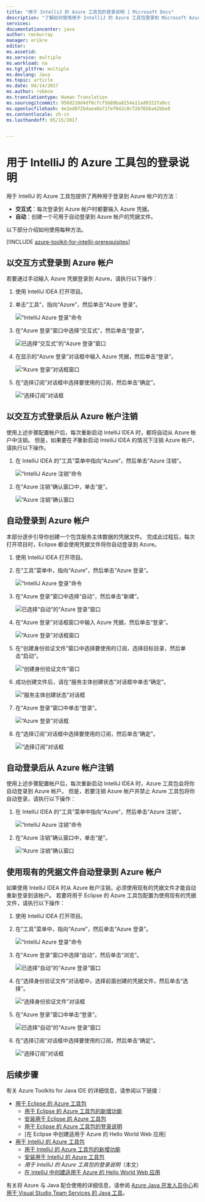 ```yaml
---
title: "用于 IntelliJ 的 Azure 工具包的登录说明 | Microsoft Docs"
description: "了解如何使用用于 IntelliJ 的 Azure 工具包登录到 Microsoft Azure。"
services: 
documentationcenter: java
author: rmcmurray
manager: erikre
editor: 
ms.assetid: 
ms.service: multiple
ms.workload: na
ms.tgt_pltfrm: multiple
ms.devlang: Java
ms.topic: article
ms.date: 04/14/2017
ms.author: robmcm
ms.translationtype: Human Translation
ms.sourcegitcommit: 9568210d4df6cfcf5b89ba8154a11ad9322fa9cc
ms.openlocfilehash: 4e2ed072bdaea0a71fef042c0c72b7656a42bbe8
ms.contentlocale: zh-cn
ms.lasthandoff: 05/15/2017


---
```


# <a name="sign-in-instructions-for-the-azure-toolkit-for-intellij"></a>用于 IntelliJ 的 Azure 工具包的登录说明

用于 IntelliJ 的 Azure 工具包提供了两种用于登录到 Azure 帐户的方法：

  * **交互式**：每次登录到 Azure 帐户时都要输入 Azure 凭据。
  * **自动**：创建一个可用于自动登录到 Azure 帐户的凭据文件。

以下部分介绍如何使用每种方法。

[!INCLUDE [azure-toolkit-for-intellij-prerequisites](../includes/azure-toolkit-for-intellij-prerequisites.md)]

## <a name="sign-in-to-your-azure-account-interactively"></a>以交互方式登录到 Azure 帐户

若要通过手动输入 Azure 凭据登录到 Azure，请执行以下操作：

1. 使用 IntelliJ IDEA 打开项目。

2. 单击“工具”，指向“Azure”，然后单击“Azure 登录”。

   ![“IntelliJ Azure 登录”命令][I01]

3. 在“Azure 登录”窗口中选择“交互式”，然后单击“登录”。

   ![已选择“交互式”的“Azure 登录”窗口][I02]

4. 在显示的“Azure 登录”对话框中输入 Azure 凭据，然后单击“登录”。

   ![“Azure 登录”对话框窗口][I03]

5. 在“选择订阅”对话框中选择要使用的订阅，然后单击“确定”。

   ![“选择订阅”对话框][I04]

## <a name="sign-out-of-your-azure-account-after-you-have-signed-in-interactively"></a>以交互方式登录后从 Azure 帐户注销

使用上述步骤配置帐户后，每次重新启动 IntelliJ IDEA 时，都将自动从 Azure 帐户中注销。 但是，如果要在*不*重新启动 IntelliJ IDEA 的情况下注销 Azure 帐户，请执行以下操作。

1. 在 IntelliJ IDEA 的“工具”菜单中指向“Azure”，然后单击“Azure 注销”。

   ![“IntelliJ Azure 注销”命令][L01]

2. 在“Azure 注销”确认窗口中，单击“是”。

   ![“Azure 注销”确认窗口][L02]

## <a name="sign-in-to-your-azure-account-automatically"></a>自动登录到 Azure 帐户

本部分逐步引导你创建一个包含服务主体数据的凭据文件。 完成此过程后，每次打开项目时，Eclipse 都会使用凭据文件将你自动登录到 Azure。

1. 使用 IntelliJ IDEA 打开项目。

2. 在“工具”菜单中，指向“Azure”，然后单击“Azure 登录”。

   ![“IntelliJ Azure 登录”命令][A01]

3. 在“Azure 登录”窗口中选择“自动”，然后单击“新建”。

   ![已选择“自动”的“Azure 登录”窗口][A02]

4. 在“Azure 登录”对话框窗口中输入 Azure 凭据，然后单击“登录”。

   ![“Azure 登录”对话框窗口][A03]

5. 在“创建身份验证文件”窗口中选择要使用的订阅，选择目标目录，然后单击“启动”。

   ![“创建身份验证文件”窗口][A04]

6. 成功创建文件后，请在“服务主体创建状态”对话框中单击“确定”。

   ![“服务主体创建状态”对话框][A05]

7. 在“Azure 登录”窗口中单击“登录”。

   ![“Azure 登录”对话框][A06]

8. 在“选择订阅”对话框中选择要使用的订阅，然后单击“确定”。

   ![“选择订阅”对话框][A07]

## <a name="sign-out-of-your-azure-account-after-you-have-signed-in-automatically"></a>自动登录后从 Azure 帐户注销

使用上述步骤配置帐户后，每次重新启动 IntelliJ IDEA 时，Azure 工具包会将你自动登录到 Azure 帐户。 但是，若要注销 Azure 帐户并禁止 Azure 工具包将你自动登录，请执行以下操作：

1. 在 IntelliJ IDEA 的“工具”菜单中指向“Azure”，然后单击“Azure 注销”。

   ![“IntelliJ Azure 注销”命令][L01]

2. 在“Azure 注销”确认窗口中，单击“是”。

   ![“Azure 注销”确认窗口][L03]

## <a name="sign-in-to-your-azure-account-automatically-by-using-an-existing-credentials-file"></a>使用现有的凭据文件自动登录到 Azure 帐户

如果使用 IntelliJ IDEA 时从 Azure 帐户注销，必须使用现有的凭据文件才能自动重新登录到该帐户。 若要将用于 Eclipse 的 Azure 工具包配置为使用现有的凭据文件，请执行以下操作：

1. 使用 IntelliJ IDEA 打开项目。

2. 在“工具”菜单中，指向“Azure”，然后单击“Azure 登录”。

   ![“IntelliJ Azure 登录”命令][A01]

3. 在“Azure 登录”窗口中选择“自动”，然后单击“浏览”。

   ![已选择“自动”的“Azure 登录”窗口][A02]

4. 在“选择身份验证文件”对话框中，选择前面创建的凭据文件，然后单击“选择”。

   ![“选择身份验证文件”对话框][A08]

5. 在“Azure 登录”窗口中单击“登录”。

   ![已选择“自动”的“Azure 登录”窗口][A06]

6. 在“选择订阅”对话框中选择要使用的订阅，然后单击“确定”。

   ![“选择订阅”对话框][A07]

## <a name="next-steps"></a>后续步骤
有关 Azure Toolkits for Java IDE 的详细信息，请参阅以下链接：

* [用于 Eclipse 的 Azure 工具包]
  * [用于 Eclipse 的 Azure 工具包的新增功能]
  * [安装用于 Eclipse 的 Azure 工具包]
  * [用于 Eclipse 的 Azure 工具包的登录说明]
  * [在 Eclipse 中创建适用于 Azure 的 Hello World Web 应用]
* [用于 IntelliJ 的 Azure 工具包]
  * [用于 IntelliJ 的 Azure 工具包的新增功能]
  * [安装用于 IntelliJ 的 Azure 工具包]
  * *用于 IntelliJ 的 Azure 工具包的登录说明*（本文）
  * [在 IntelliJ 中创建适用于 Azure 的 Hello World Web 应用]

有关将 Azure 与 Java 配合使用的详细信息，请参阅 [Azure Java 开发人员中心]和[用于 Visual Studio Team Services 的 Java 工具]。

<!-- URL List -->

[用于 Eclipse 的 Azure 工具包]: ./azure-toolkit-for-eclipse.md
[用于 IntelliJ 的 Azure 工具包]: ./azure-toolkit-for-intellij.md
[在 Eclipse 中创建 Azure 的 Hello World Web 应用]: ./app-service-web/app-service-web-eclipse-create-hello-world-web-app.md
[在 IntelliJ 中创建适用于 Azure 的 Hello World Web 应用]: ./app-service-web/app-service-web-intellij-create-hello-world-web-app.md
[安装用于 Eclipse 的 Azure 工具包]: ./azure-toolkit-for-eclipse-installation.md
[安装用于 IntelliJ 的 Azure 工具包]: ./azure-toolkit-for-intellij-installation.md
[用于 Eclipse 的 Azure 工具包的登录说明]: ./azure-toolkit-for-eclipse-sign-in-instructions.md
[Sign-in instructions for the Azure Toolkit for IntelliJ]: ./azure-toolkit-for-intellij-sign-in-instructions.md
[用于 Eclipse 的 Azure 工具包的新增功能]: ./azure-toolkit-for-eclipse-whats-new.md
[用于 IntelliJ 的 Azure 工具包的新增功能]: ./azure-toolkit-for-intellij-whats-new.md

[Azure Java 开发人员中心]: https://azure.microsoft.com/develop/java/
[用于 Visual Studio Team Services 的 Java 工具]: https://java.visualstudio.com/

<!-- IMG List -->

[I01]: ./media/azure-toolkit-for-intellij-sign-in-instructions/I01.png
[I02]: ./media/azure-toolkit-for-intellij-sign-in-instructions/I02.png
[I03]: ./media/azure-toolkit-for-intellij-sign-in-instructions/I03.png
[I04]: ./media/azure-toolkit-for-intellij-sign-in-instructions/I04.png

[A01]: ./media/azure-toolkit-for-intellij-sign-in-instructions/A01.png
[A02]: ./media/azure-toolkit-for-intellij-sign-in-instructions/A02.png
[A03]: ./media/azure-toolkit-for-intellij-sign-in-instructions/A03.png
[A04]: ./media/azure-toolkit-for-intellij-sign-in-instructions/A04.png
[A05]: ./media/azure-toolkit-for-intellij-sign-in-instructions/A05.png
[A06]: ./media/azure-toolkit-for-intellij-sign-in-instructions/A06.png
[A07]: ./media/azure-toolkit-for-intellij-sign-in-instructions/A07.png
[A08]: ./media/azure-toolkit-for-intellij-sign-in-instructions/A08.png

[L01]: ./media/azure-toolkit-for-intellij-sign-in-instructions/L01.png
[L02]: ./media/azure-toolkit-for-intellij-sign-in-instructions/L02.png
[L03]: ./media/azure-toolkit-for-intellij-sign-in-instructions/L03.png

